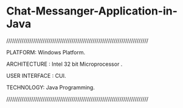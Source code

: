 # Chat-Messanger-Application-in-Java

//////////////////////////////////////////////////////////////////////////

PLATFORM: Windows Platform.

ARCHITECTURE : Intel 32 bit Microprocessor .

USER INTERFACE : CUI.

TECHNOLOGY: Java Programming.


//////////////////////////////////////////////////////////////////////////
